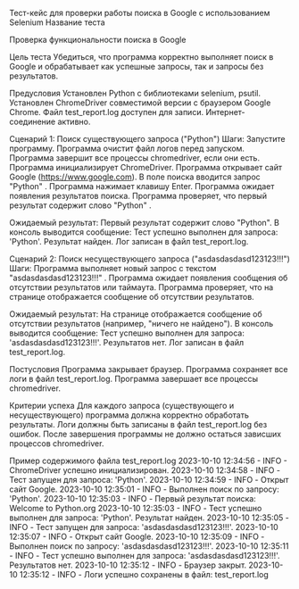 Тест-кейс для проверки работы поиска в Google с использованием Selenium 
Название теста 

Проверка функциональности поиска в Google 

Цель теста 
Убедиться, что программа корректно выполняет поиск в Google и обрабатывает как успешные запросы, так и запросы без результатов. 

Предусловия 
    Установлен Python с библиотеками selenium, psutil.
    Установлен ChromeDriver совместимой версии с браузером Google Chrome.
    Файл test_report.log доступен для записи.
    Интернет-соединение активно.

Сценарий 1: Поиск существующего запроса ("Python") 
Шаги: 
    Запустите программу.
    Программа очистит файл логов перед запуском.
    Программа завершит все процессы chromedriver, если они есть.
    Программа инициализирует ChromeDriver.
    Программа открывает сайт Google (https://www.google.com).
    В поле поиска вводится запрос "Python" .
    Программа нажимает клавишу Enter.
    Программа ожидает появления результатов поиска.
    Программа проверяет, что первый результат содержит слово "Python" .
     
Ожидаемый результат: 
    Первый результат содержит слово "Python".
    В консоль выводится сообщение: 
Тест успешно выполнен для запроса: 'Python'. Результат найден.
Лог записан в файл test_report.log.

Сценарий 2: Поиск несуществующего запроса ("asdasdasdasd123123!!!") 
Шаги: 
    Программа выполняет новый запрос с текстом "asdasdasdasd123123!!!" .
    Программа ожидает появления сообщения об отсутствии результатов или таймаута.
    Программа проверяет, что на странице отображается сообщение об отсутствии результатов.
     
Ожидаемый результат: 
    На странице отображается сообщение об отсутствии результатов (например, "ничего не найдено").
    В консоль выводится сообщение: 
    Тест успешно выполнен для запроса: 'asdasdasdasd123123!!!'. Результатов нет.
    Лог записан в файл test_report.log.

Постусловия 
    Программа закрывает браузер.
    Программа сохраняет все логи в файл test_report.log.
    Программа завершает все процессы chromedriver.
     

Критерии успеха 
    Для каждого запроса (существующего и несуществующего) программа должна корректно обработать результаты.
    Логи должны быть записаны в файл test_report.log без ошибок.
    После завершения программы не должно остаться зависших процессов chromedriver.
     

Пример содержимого файла test_report.log 
2023-10-10 12:34:56 - INFO - ChromeDriver успешно инициализирован.
2023-10-10 12:34:58 - INFO - Тест запущен для запроса: 'Python'.
2023-10-10 12:34:59 - INFO - Открыт сайт Google.
2023-10-10 12:35:01 - INFO - Выполнен поиск по запросу: 'Python'.
2023-10-10 12:35:03 - INFO - Первый результат поиска: Welcome to Python.org
2023-10-10 12:35:03 - INFO - Тест успешно выполнен для запроса: 'Python'. Результат найден.
2023-10-10 12:35:05 - INFO - Тест запущен для запроса: 'asdasdasdasd123123!!!'.
2023-10-10 12:35:07 - INFO - Открыт сайт Google.
2023-10-10 12:35:09 - INFO - Выполнен поиск по запросу: 'asdasdasdasd123123!!!'.
2023-10-10 12:35:11 - INFO - Тест успешно выполнен для запроса: 'asdasdasdasd123123!!!'. Результатов нет.
2023-10-10 12:35:12 - INFO - Браузер закрыт.
2023-10-10 12:35:12 - INFO - Логи успешно сохранены в файл: test_report.log
